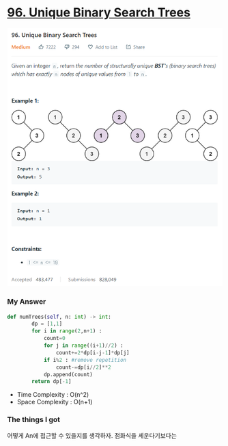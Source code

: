 # [96. Unique Binary Search Trees](https://leetcode.com/problems/unique-binary-search-trees/)

![image](Problem.png)



### My Answer

```python
def numTrees(self, n: int) -> int:
        dp = [1,1]
        for i in range(2,n+1) : 
            count=0
            for j in range((i+1)//2) : 
                count+=2*dp[i-j-1]*dp[j]    
            if i%2 : #remove repetition
                count-=dp[i//2]**2
            dp.append(count)
        return dp[-1]   
```

* Time Complexity : O(n^2)
* Space Complexity : O(n+1)



### The things I got

어떻게 An에 접근할 수 있을지를 생각하자. 점화식을 세운다기보다는  